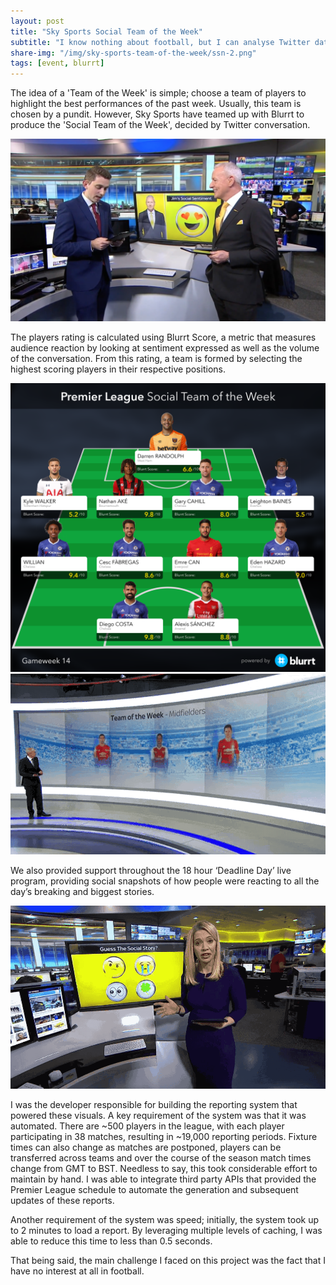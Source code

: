 ```yaml
---
layout: post
title: "Sky Sports Social Team of the Week"
subtitle: "I know nothing about football, but I can analyse Twitter data."
share-img: "/img/sky-sports-team-of-the-week/ssn-2.png"
tags: [event, blurrt]
---
```


The idea of a 'Team of the Week' is simple; choose a team of players to highlight the best performances of the past week. Usually, this team is chosen by a pundit. However, Sky Sports have teamed up with Blurrt to produce the 'Social Team of the Week', decided by Twitter conversation.

<img src="/img/sky-sports-team-of-the-week/ssn-2.png" class="img-responsive center-block">

The players rating is calculated using Blurrt Score, a metric that measures audience reaction by looking at sentiment expressed as well as the volume of the conversation. From this rating, a team is formed by selecting the highest scoring players in their respective positions.

<img src="/img/sky-sports-team-of-the-week/team-14.png" class="img-responsive center-block">
<img src="/img/sky-sports-team-of-the-week/ssn-1.gif" class="img-responsive center-block">

We also provided support throughout the 18 hour ‘Deadline Day’ live program, providing social snapshots of how people were reacting to all the day’s breaking and biggest stories.

<img src="/img/sky-sports-team-of-the-week/ssn-3.gif" class="img-responsive center-block">

I was the developer responsible for building the reporting system that powered these visuals. A key requirement of the system was that it was automated. There are ~500 players in the league, with each player participating in 38 matches, resulting in ~19,000 reporting periods. Fixture times can also change as matches are postponed, players can be transferred across teams and over the course of the season match times change from GMT to BST. Needless to say, this took considerable effort to maintain by hand. I was able to integrate third party APIs that provided the Premier League schedule to automate the generation and subsequent updates of these reports.

Another requirement of the system was speed; initially, the system took up to 2 minutes to load a report. By leveraging multiple levels of caching, I was able to reduce this time to less than 0.5 seconds.

That being said, the main challenge I faced on this project was the fact that I have no interest at all in football.
